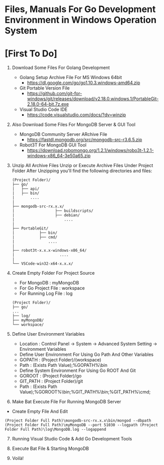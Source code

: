 # Files, Manuals For Go Development Environment in Windows Operation System

# [First To Do]
1. Download Some Files For Golang Development
   * Golang Setup Archive File For MS Windows 64bit
      - https://dl.google.com/go/go1.10.3.windows-amd64.zip
   * Git Portable Version File
      - https://github.com/git-for-windows/git/releases/download/v2.18.0.windows.1/PortableGit-2.18.0-64-bit.7z.exe
   * Visual Studio Code IDE
      - https://code.visualstudio.com/docs/?dv=winzip

2. Also Download Some Files For MongoDB Server & GUI Tool
   * MongoDB Community Server ARchive File
      - https://fastdl.mongodb.org/src/mongodb-src-r3.6.5.zip
   * Robot3T For MongoDB GUI Tool
      - https://download.robomongo.org/1.2.1/windows/robo3t-1.2.1-windows-x86_64-3e50a65.zip

3. Unzip All Archive Files
   Unzip or Execute Archive Files Under Project Folder
   After Unzipping you'll find the following directories and files:
   ```
   (Project Folder)/
   ├── go/
   |   ├── api/
   |   ├── bin/
   |       ....
   |
   ├── mongodb-src-rx.x.x/
   |                  ├── buildscripts/
   |                  ├── debian/
   |                      ....
   |
   ├── PortableGit/
   |           ├── bin/
   |           ├── cmd/
   |               ....
   |
   ├── robot3t-x.x.x-windows-x86_64/
   |                    ....
   |
   └── VSCode-win32-x64-x.x.x/
   ```

4. Create Empty Folder For Project Source
   * For MongoDB : myMongoDB
   * For Go Project File : workspace
   * For Running Log File : log
   ```
   (Project Folder)/
   ├── go/
   ...
   ├── log/
   ├── myMongoDB/
   └── workspace/
   ```

5. Define User Environment Variables
   * Location : Control Panel -> System -> Advanced System Setting -> Environment Variables
   * Define User Environment For Using Go Path And Other Variables
    - GOPATH   : (Project Folder)/(workspace)
    - Path     : (Exists Path Value);%GOPATH%\bin
   * Define System Environment For Using Go ROOT And Git
    - GOROOT   : (Project Folder)/go
    - GIT_PATH : (Project Folder)/git
    - Path     : (Exists Path Value);%GOROOT%\bin;%GIT_PATH%\bin;%GIT_PATH%\cmd;

6. Make Bat Execute File For Running MongoDB Server
  * Create Empty File And Edit
  ```
  (Project Folder Full Path)\mongodb-src-rx.x.x\bin/mongod --dbpath (Project Folder Full Path)\myMongoDB --port 51030 --logpath (Project Folder Full Path)\log\MongoDB.log --logappend
  ```

7. Running Visual Studio Code & Add Go Development Tools

8. Execute Bat File & Starting MongoDB

9. Voilà!                                     
                   
